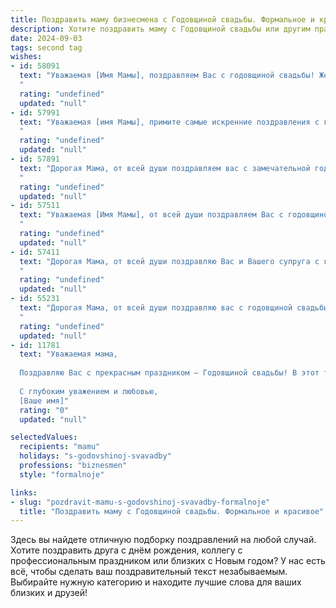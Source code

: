 ```yaml
---
title: Поздравить маму бизнесмена с Годовщиной свадьбы. Формальное и красивое
description: Хотите поздравить маму с Годовщиной свадьбы или другим праздником? Наш ИИ создаст незабываемое поздравление, а вы обязательно выделитесь среди других.  
date: 2024-09-03
tags: second tag
wishes:
- id: 58091
  text: "Уважаемая [Имя Мамы], поздравляем Вас с годовщиной свадьбы! Желаем Вам и Вашему супругу долгих лет совместной жизни, наполненной любовью, счастьем и благополучием. Пусть Ваш бизнес процветает, принося Вам успех и финансовую стабильность.
  "
  rating: "undefined"
  updated: "null"
- id: 57991
  text: "Уважаемая [имя Мамы], примите самые искренние поздравления с годовщиной свадьбы! Желаем вам с [имя супруга] долгих лет совместной жизни, наполненных любовью, взаимопониманием и процветанием. Пусть ваш бизнес процветает, а семейный очаг всегда будет теплым и уютным.
  "
  rating: "undefined"
  updated: "null"
- id: 57891
  text: "Дорогая Мама, от всей души поздравляем вас с замечательной годовщиной свадьбы! Желаем вам крепкой любви, семейного благополучия и долгих лет счастливой жизни! Пусть ваш союз всегда будет наполнен гармонией, взаимопониманием и нежностью.
  "
  rating: "undefined"
  updated: "null"
- id: 57511
  text: "Уважаемая [Имя Мамы], от всей души поздравляем Вас с годовщиной свадьбы! Желаем Вам и Вашему супругу, уважаемому [Имя Супруга], долгих лет счастливой семейной жизни, процветания в бизнесе и неиссякаемой любви! Пусть каждый день будет наполнен радостью, гармонией и благополучием!
  "
  rating: "undefined"
  updated: "null"
- id: 57411
  text: "Дорогая Мама, от всей души поздравляю Вас и Вашего супруга с годовщиной свадьбы! Желаю Вам крепкой любви, семейного благополучия и процветания в бизнесе. Пусть каждый день Вашей совместной жизни будет наполнен радостью, теплом и взаимопониманием.
  "
  rating: "undefined"
  updated: "null"
- id: 55231
  text: "Дорогая Мама, от всей души поздравляю вас с годовщиной свадьбы! Желаю вам и папе ещё долгих лет счастливой семейной жизни, наполненной любовью, гармонией и взаимопониманием. Пусть ваш бизнес процветает, а дом всегда будет полным радости и уюта.
  "
  rating: "undefined"
  updated: "null"
- id: 11781
  text: "Уважаемая мама,
  
  Поздравляю Вас с прекрасным праздником – Годовщиной свадьбы! В этот торжественный день хочу от всей души пожелать Вам продолжения счастья и благополучия в Вашем браке. Ваш опыт и мудрость в бизнесе вдохновляют и являются примером для подражания. Пусть каждый новый день приносит Вам радость и новые успехи, а любовь и взаимопонимание продолжают сиять в Вашей семье.
  
  С глубоким уважением и любовью,
  [Ваше имя]"
  rating: "0"
  updated: "null"

selectedValues:
  recipients: "mamu"
  holidays: "s-godovshinoj-svavadby"
  professions: "biznesmen"
  style: "formalnoje"

links:
- slug: "pozdravit-mamu-s-godovshinoj-svavadby-formalnoje"
  title: "Поздравить маму с Годовщиной свадьбы. Формальное и красивое"
---
```


Здесь вы найдете отличную подборку поздравлений на любой случай. 
Хотите поздравить друга с днём рождения, коллегу с профессиональным праздником или близких с Новым годом? У нас есть всё, чтобы сделать ваш поздравительный текст незабываемым. Выбирайте нужную категорию и находите лучшие слова для ваших близких и друзей!

